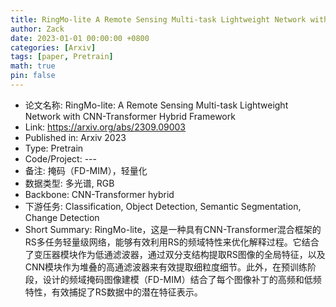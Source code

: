 ```yaml
---
title: RingMo-lite A Remote Sensing Multi-task Lightweight Network with CNN-Transformer Hybrid Framework
author: Zack
date: 2023-01-01 00:00:00 +0800
categories: [Arxiv]
tags: [paper, Pretrain]
math: true
pin: false
---
```

- 论文名称: RingMo-lite: A Remote Sensing Multi-task Lightweight Network with CNN-Transformer Hybrid Framework
- Link: https://arxiv.org/abs/2309.09003
- Published in: Arxiv 2023
- Type: Pretrain
- Code/Project: ---
- 备注: 掩码（FD-MIM），轻量化
- 数据类型: 多光谱, RGB
- Backbone: CNN-Transformer hybrid
- 下游任务: Classification, Object Detection, Semantic Segmentation, Change Detection
- Short Summary: RingMo-lite，这是一种具有CNN-Transformer混合框架的RS多任务轻量级网络，能够有效利用RS的频域特性来优化解释过程。它结合了变压器模块作为低通滤波器，通过双分支结构提取RS图像的全局特征，以及CNN模块作为堆叠的高通滤波器来有效提取细粒度细节。此外，在预训练阶段，设计的频域掩码图像建模（FD-MIM）结合了每个图像补丁的高频和低频特性，有效捕捉了RS数据中的潜在特征表示。
